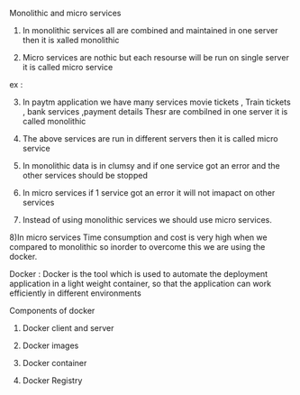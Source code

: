 Monolithic and micro services 

1) In monolithic services all are combined and maintained in one server then it is xalled monolithic

2) Micro services are nothic but each resourse will be run on single server it is called micro service

ex : 

3) In paytm application we have many services movie tickets , Train tickets , bank services ,payment details Thesr are combilned in one server it is called monolithic 

4) The above services are run in different servers then it is called micro service

5) In monolithic data is in clumsy and if one service got an error and the other services should be stopped

6) In micro services if 1 service got an error it will not imapact on other services

7) Instead of using monolithic services we should use micro services.

8)In micro services Time consumption and cost is very high when we compared to monolithic so inorder to overcome this we are using the docker.









Docker : Docker is the tool which is used to automate the deployment application in a light weight container, so that the application can work efficiently in different environments 

Components of docker 

1) Docker client and server

2) Docker images

3) Docker container

4) Docker Registry

   
